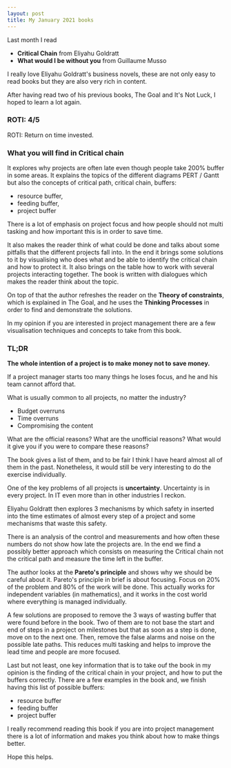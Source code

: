 ```yaml
---
layout: post
title: My January 2021 books
---
```


Last month I read 
- **Critical Chain** from Eliyahu Goldratt
- **What would I be without you** from Guillaume Musso 

I really love Eliyahu Goldratt's business novels, these are not only easy to read books but they are also very rich in content. 

After having read two of his previous books, The Goal and It's Not Luck, I hoped to learn a lot again.  

### ROTI: 4/5 
ROTI: Return on time invested.

### What you will find in Critical chain

It explores why projects are often late even though people take 200% buffer in some areas. 
It explains the topics of the different diagrams PERT / Gantt but also the concepts of critical path, critical chain, buffers:
- resource buffer, 
- feeding buffer, 
- project buffer

There is a lot of emphasis on project focus and how people should not multi tasking and how important this is in order to save time. 

It also makes the reader think of what could be done and talks about some pitfalls that the different projects fall into. 
In the end it brings some solutions to it by visualising who does what and be able to identify the critical chain and how to protect it. 
It also brings on the table how to work with several projects interacting together. The book is written with dialogues which makes the reader think about the topic. 

On top of that the author refreshes the reader on the **Theory of constraints**, which is explained in The Goal, and he uses the **Thinking Processes** in order to find and demonstrate the solutions. 

In my opinion if you are interested in project management there are a few visualisation techniques and concepts to take from this book.

### TL;DR

**The whole intention of a project is to make money not to save money.**

If a project manager starts too many things he loses focus, and he and his team cannot afford that. 

What is usually common to all projects, no matter the industry? 

* Budget overruns
* Time overruns
* Compromising the content

What are the official reasons? What are the unofficial reasons? What would it give you if you were to compare these reasons? 

The book gives a list of them, and to be fair I think I have heard almost all of them in the past. 
Nonetheless, it would still be very interesting to do the exercise individually.

One of the key problems of all projects is **uncertainty**. Uncertainty is in every project. In IT even more than in other industries I reckon. 

Eliyahu Goldratt then explores 3 mechanisms by which safety in inserted into the time estimates of almost every step of a project and some mechanisms that waste this safety. 

There is an analysis of the control and measurements and how often these numbers do not show how late the projects are. In the end we find a possibly better approach which consists on measuring the Critical chain not the critical path and measure the time left in the buffer. 

The author looks at the **Pareto's principle** and shows why we should be careful about it. Pareto's principle in brief is about focusing. Focus on 20% of the problem and 80% of the work will be done. 
This actually works for independent variables (in mathematics), and it works in the cost world where everything is managed individually. 

A few solutions are proposed to remove the 3 ways of wasting buffer that were found before in the book. Two of them are to not base the start and end of steps in a project on milestones but that as soon as a step is done, move on to the next one. 
Then, remove the false alarms and noise on the possible late paths. This reduces multi tasking and helps to improve the lead time and people are more focused. 

Last but not least, one key information that is to take ouf the book in my opinion is the finding of the critical chain in your project, and how to put the buffers correctly. There are a few examples in the book and, we finish having this list of possible buffers:
- resource buffer
- feeding buffer
- project buffer

I really recommend reading this book if you are into project management there is a lot of information and makes you think about how to make things better. 

Hope this helps. 
